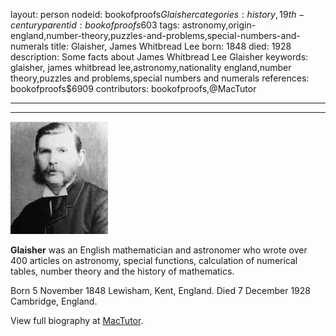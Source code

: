 layout: person
nodeid: bookofproofs$Glaisher
categories: history,19th-century
parentid: bookofproofs$603
tags: astronomy,origin-england,number-theory,puzzles-and-problems,special-numbers-and-numerals
title: Glaisher, James Whitbread Lee
born: 1848
died: 1928
description: Some facts about James Whitbread Lee Glaisher
keywords: glaisher, james whitbread lee,astronomy,nationality england,number theory,puzzles and problems,special numbers and numerals
references: bookofproofs$6909
contributors: bookofproofs,@MacTutor

---


---

![Glaisher.jpg](https://github.com/bookofproofs/bookofproofs.github.io/blob/main/_sources/_assets/images/portraits/Glaisher.jpg?raw=true)

**Glaisher** was an English mathematician and astronomer who wrote over 400 articles on astronomy, special functions, calculation of numerical tables, number theory and the history of mathematics.

Born 5 November 1848 Lewisham, Kent, England. Died 7 December 1928 Cambridge, England.


View full biography at [MacTutor](https://mathshistory.st-andrews.ac.uk/Biographies/Glaisher/).